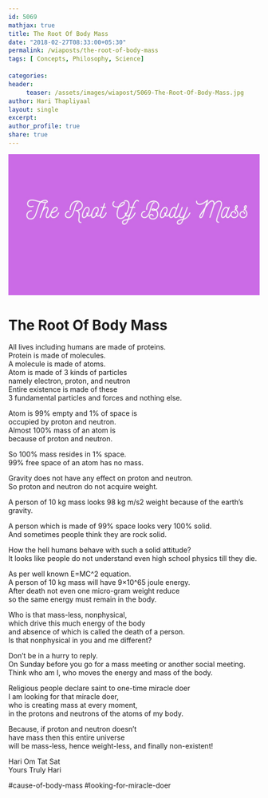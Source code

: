 ```yaml
--- 
id: 5069
mathjax: true  
title: The Root Of Body Mass
date: "2018-02-27T08:33:00+05:30"
permalink: /wiaposts/the-root-of-body-mass
tags: [ Concepts, Philosophy, Science]    

categories: 
header:
     teaser: /assets/images/wiapost/5069-The-Root-Of-Body-Mass.jpg
author: Hari Thapliyaal 
layout: single 
excerpt:  
author_profile: true 
share: true 
---
```


![The Root Of Body Mass](/assets/images/wiapost/5069-The-Root-Of-Body-Mass.jpg)     
   
# The Root Of Body Mass
    
All lives including humans are made of proteins.     
Protein is made of molecules.     
A molecule is made of atoms.     
Atom is made of 3 kinds of particles     
namely electron, proton, and neutron     
Entire existence is made of these     
3 fundamental particles and forces and nothing else.    
    
Atom is 99% empty and 1% of space is     
occupied by proton and neutron.     
Almost 100% mass of an atom is     
because of proton and neutron.    
    
So 100% mass resides in 1% space.     
99% free space of an atom has no mass.    
    
Gravity does not have any effect on proton and neutron.     
So proton and neutron do not acquire weight.    
    
A person of 10 kg mass looks 98 kg m/s2 weight because of the earth’s gravity.    
    
A person which is made of 99% space looks very 100% solid.     
And sometimes people think they are rock solid.    
    
How the hell humans behave with such a solid attitude?     
It looks like people do not understand even high school physics till they die.    
    
As per well known E=MC^2 equation.     
A person of 10 kg mass will have 9×10^65 joule energy.     
After death not even one micro-gram weight reduce     
so the same energy must remain in the body.    
    
Who is that mass-less, nonphysical,     
which drive this much energy of the body     
and absence of which is called the death of a person.     
Is that nonphysical in you and me different?    
    
Don’t be in a hurry to reply.     
On Sunday before you go for a mass meeting or another social meeting.     
Think who am I, who moves the energy and mass of the body.    
    
Religious people declare saint to one-time miracle doer     
I am looking for that miracle doer,     
who is creating mass at every moment,     
in the protons and neutrons of the atoms of my body.    
    
Because, if proton and neutron doesn’t     
have mass then this entire universe     
will be mass-less, hence weight-less, and finally non-existent!    
    
Hari Om Tat Sat     
Yours Truly Hari    
    
\#cause-of-body-mass #looking-for-miracle-doer    
